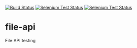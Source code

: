 [![Build Status](https://secure.travis-ci.org/fd/file-api.png?branch=master)](http://travis-ci.org/fd/file-api) [![Selenium Test Status](https://saucelabs.com/buildstatus/berni_test_os)](https://saucelabs.com/u/berni_test_os)
[![Selenium Test Status](https://saucelabs.com/browser-matrix/simonmenke.svg)](https://saucelabs.com/u/simonmenke)

file-api
========

File API testing
